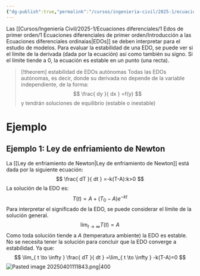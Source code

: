 ```yaml
---
{"dg-publish":true,"permalink":"/cursos/ingenieria-civil/2025-1/ecuaciones-diferenciales/1-edos-de-primer-orden/5-estudio-de-modelos-de-linealidad-y-estadistica/diagramas-de-fase-interpretacion-y-estabilidad-de-modelos-no-lineales/","tags":["I2MAT1640"]}
---
```


Las [[Cursos/Ingeniería Civil/2025-1/Ecuaciones diferenciales/1 Edos de primer orden/1 Ecuaciones diferenciales de primer orden/Introducción a las Ecuaciones diferenciales ordinaias\|EDOs]] se deben interpretar para el estudio de modelos. 
Para evaluar la estabilidad de una EDO, se puede ver si el límite de la derivada (dada por la ecuación) así como también su signo.
Si el límite tiende a $0$, la ecuación es estable en un punto (una recta).

> [!theorem] estabilidad de EDOs autónomas
> Todas las EDOs autónomas, es decir, donde su derivada no depende de la variable independiente, de la forma:
> $$
> \frac{ dy }{ dx } =f(y)
> $$
> y tendrán soluciones de equilibrio (estable o inestable)

# Ejemplo
## Ejemplo 1: Ley de enfriamiento de Newton
La [[Ley de enfriamiento de Newton\|Ley de enfriamiento de Newton]] está dada por la siguiente ecuación:
$$
\frac{ dT }{ dt } =-k(T-A):k>0
$$
La solución de la EDO es:
$$
T(t)=A+(T_{0}-A)e^{-kt}
$$
Para interpretar el significado de la EDO, se puede considerar el límite de la solución general.
$$
\lim_{ t \to \infty } T(t)=A
$$
Como toda solución tiende a $A$ (temperatura ambiente) la EDO es estable.
No se necesita tener la solución para concluir que la EDO converge a estabilidad. Ya que:
$$
\lim_{ t \to \infty } \frac{ dT }{ dt } =\lim_{ t \to \infty } -k(T-A)=0
$$
![Pasted image 20250401111843.png|400](/img/user/Cursos/Ingenier%C3%ADa%20Civil/2025-1/Ecuaciones%20diferenciales/1%20Edos%20de%20primer%20orden/5%20Estudio%20de%20modelos%20de%20linealidad%20y%20estad%C3%ADstica/attachments/Pasted%20image%2020250401111843.png)
